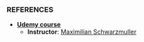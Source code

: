 ### REFERENCES

- [**Udemy course**](https://www.udemy.com/course/aws-serverless-a-complete-introduction/)
  - **Instructor**: [Maximilian Schwarzmuller](https://www.udemy.com/user/maximilian-schwarzmuller/)
